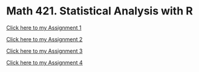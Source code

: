 # Math 421. Statistical Analysis with R

[Click here to my Assignment 1](Assignment1.html)

[Click here to my Assignment 2](fa2020_assignment2.html)

[Click here to my Assignment 3](fa2021_assignment3.html)

[Click here to my Assignment 4](fa2021_assignment4.html)
